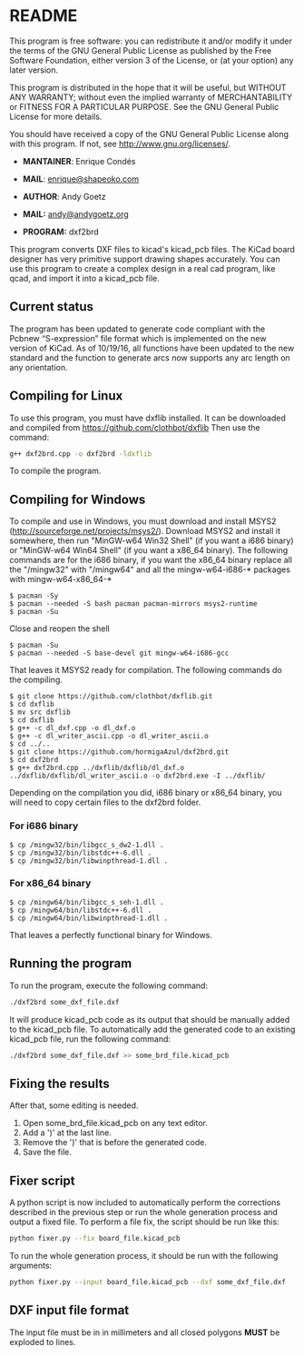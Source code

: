 # README

This program is free software: you can redistribute it and/or modify
it under the terms of the GNU General Public License as published by
the Free Software Foundation, either version 3 of the License, or
(at your option) any later version.

This program is distributed in the hope that it will be useful,
but WITHOUT ANY WARRANTY; without even the implied warranty of
MERCHANTABILITY or FITNESS FOR A PARTICULAR PURPOSE.  See the
GNU General Public License for more details.

You should have received a copy of the GNU General Public License
along with this program.  If not, see <http://www.gnu.org/licenses/>.

* **MANTAINER**: Enrique Condés
* **MAIL**: <enrique@shapeoko.com>

* **AUTHOR**: Andy Goetz
* **MAIL:** <andy@andygoetz.org>
* **PROGRAM:** dxf2brd


This program converts DXF files to kicad's kicad_pcb files. The KiCad
board designer has very primitive support drawing shapes
accurately. You can use this program to create a complex design in
a real cad program, like qcad, and import it into a kicad_pcb file.

## Current status

The program has been updated to generate code compliant with the Pcbnew “S-expression” file format which is implemented on the new version of KiCad. As of 10/19/16, all functions have been updated to the new standard and the function to generate arcs now supports any arc length on any orientation.

## Compiling for Linux
To use this program, you must have dxflib installed. It can be downloaded and compiled from https://github.com/clothbot/dxflib
Then use the command:

```bash
g++ dxf2brd.cpp -o dxf2brd -ldxflib
```

To compile the program.

## Compiling for Windows
To compile and use in Windows, you must download and install MSYS2 (http://sourceforge.net/projects/msys2/).
Download MSYS2 and install it somewhere, then run "MinGW-w64 Win32 Shell" (if you want a i686 binary) or "MinGW-w64 Win64 Shell" (if you want a x86_64 binary). The following commands are for the i686 binary, if you want the x86_64 binary replace all the "/mingw32" with "/mingw64" and all the mingw-w64-i686-* packages with mingw-w64-x86_64-*

    $ pacman -Sy
    $ pacman --needed -S bash pacman pacman-mirrors msys2-runtime
    $ pacman -Su

Close and reopen the shell

    $ pacman -Su
    $ pacman --needed -S base-devel git mingw-w64-i686-gcc

That leaves it MSYS2 ready for compilation. The following commands do the compiling.

    $ git clone https://github.com/clothbot/dxflib.git
    $ cd dxflib
    $ mv src dxflib
    $ cd dxflib
    $ g++ -c dl_dxf.cpp -o dl_dxf.o
    $ g++ -c dl_writer_ascii.cpp -o dl_writer_ascii.o
    $ cd ../..
    $ git clone https://github.com/hormigaAzul/dxf2brd.git
    $ cd dxf2brd
    $ g++ dxf2brd.cpp ../dxflib/dxflib/dl_dxf.o ../dxflib/dxflib/dl_writer_ascii.o -o dxf2brd.exe -I ../dxflib/

Depending on the compilation you did, i686 binary or x86_64 binary, you will need to copy certain files to the dxf2brd folder.

### For i686 binary

    $ cp /mingw32/bin/libgcc_s_dw2-1.dll .
    $ cp /mingw32/bin/libstdc++-6.dll .
    $ cp /mingw32/bin/libwinpthread-1.dll .

### For x86_64 binary

    $ cp /mingw64/bin/libgcc_s_seh-1.dll .
    $ cp /mingw64/bin/libstdc++-6.dll .
    $ cp /mingw64/bin/libwinpthread-1.dll .

That leaves a perfectly functional binary for Windows.

## Running the program
To run the program, execute the following command:

```bash
./dxf2brd some_dxf_file.dxf
```

It will produce kicad_pcb code as its output that should be manually added to the kicad_pcb file. To automatically add the generated code to an existing kicad_pcb file, run the following command:

```bash
./dxf2brd some_dxf_file.dxf >> some_brd_file.kicad_pcb
```

## Fixing the results

After that, some editing is needed.

1. Open some_brd_file.kicad_pcb on any text editor.
2. Add a ')' at the last line.
3. Remove the ')' that is before the generated code.
4. Save the file.

## Fixer script

A python script is now included to automatically perform the corrections described in the previous step or run the whole generation process and output a fixed file. To perform a file fix, the script should be run like this:

```bash
python fixer.py --fix board_file.kicad_pcb
```

To run the whole generation process, it should be run with the following arguments:


```bash
python fixer.py --input board_file.kicad_pcb --dxf some_dxf_file.dxf
```

## DXF input file format

The input file must be in in millimeters and all closed polygons **MUST** be exploded to lines.
